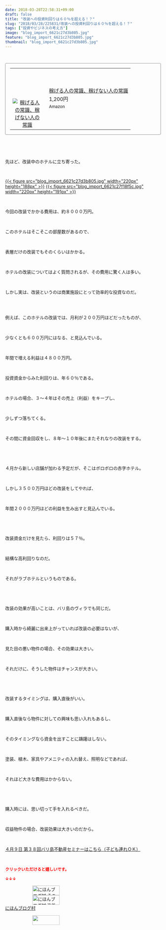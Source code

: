 ```yaml
---
date: 2018-03-28T22:58:31+09:00
draft: false
title: "改装への投資利回りは６０％を超える！？"
slug: "2018/03/28/225831/改装への投資利回りは６０％を超える！？"
tags: ["投資やビジネスの考え方"]
image: "blog_import_6621c27d3b805.jpg"
feature: "blog_import_6621c27d3b805.jpg"
thumbnail: "blog_import_6621c27d3b805.jpg"
---
```

<p> </p><div contenteditable="false" style="padding: 15px; border-radius: 4px; border: 1px dotted currentColor; border-image: none;"><table border="0" cellpadding="0" cellspacing="0" style="margin: 0px; table-layout: fixed;" width="100%">	<tbody width="100%">		<tr>			<td aligin="center" style="vertical-align: middle;" width="95"><span style="text-align: center; display: block;"><a href="affiliate.do?affiliateId=37079597" alt0="BlogAffiliate" target="_blank" rel="nofollow"><img alt="稼げる人の常識、稼げない人の常識" border="0" data-img="affiliate" src="data:image/svg+xml;charset=utf-8,%3Csvg%20xmlns%3D%22http%3A%2F%2Fwww.w3.org%2F2000%2Fsvg%22%20title%3D%22Placeholder%20for%20Images%22%20role%3D%22presentation%22%20viewBox%3D%220%200%201%201%22%20%2F%3E" style="margin: 0px; vertical-align: middle; max-width: 95px;" data-src="https://images-fe.ssl-images-amazon.com/images/I/51Ft8zEBpkL._SL160_.jpg"/><noscript><img alt="稼げる人の常識、稼げない人の常識" border="0" data-img="affiliate" src="https://images-fe.ssl-images-amazon.com/images/I/51Ft8zEBpkL._SL160_.jpg" style="margin: 0px; vertical-align: middle; max-width: 95px;"></noscript></a></span></td>			<td style="line-height: 1.5; padding-left: 15px; vertical-align: middle;"><a href="affiliate.do?affiliateId=37079597" alt0="BlogAffiliate" target="_blank" rel="nofollow">稼げる人の常識、稼げない人の常識</a>			<div style="padding: 3px 0px;">1,200円</div>			<div style="font-size: 0.83em;">Amazon</div></td>		</tr>	</tbody></table></div><p> </p><p> </p><p>先ほど、改装中のホテルに立ち寄った。</p><p> </p><p><a href="blog_import_6621c27d3b805.jpg">{{< figure src="blog_import_6621c27d3b805.jpg" width="220px" height="188px" >}}</a> <a href="blog_import_6621c27f18f5c.jpg">{{< figure src="blog_import_6621c27f18f5c.jpg" width="220px" height="191px" >}}</a></p><p> </p><p>今回の改装でかかる費用は、約８０００万円。</p><p> </p><p>このホテルはそこそこの部屋数があるので、</p><p> </p><p>表層だけの改装でもそのくらいはかかる。</p><p> </p><p>ホテルの改装についてはよく質問されるが、その費用に驚く人は多い。</p><p> </p><p>しかし実は、改装というのは商業施設にとって効率的な投資なのだ。</p><p> </p><p><br/>例えば、このホテルの改装では、月利が２００万円ほどだったものが、</p><p> </p><p>少なくとも６００万円にはなる、と見込んでいる。</p><p> </p><p>年間で増える利益は４８００万円。</p><p> </p><p>投資資金からみた利回りは、年６０％である。</p><p> </p><p>ホテルの場合、３～４年はその売上（利益）をキープし、</p><p> </p><p>少しずつ落ちてくる。</p><p> </p><p>その間に資金回収をし、８年～１０年後にまたそれなりの改装をする。</p><p> </p><p> </p><p>４月から新しい店舗が加わる予定だが、そこはボロボロの赤字ホテル。</p><p> </p><p>しかし３５００万円ほどの改装をしてやれば、</p><p> </p><p>年間２０００万円ほどの利益を生み出すと見込んでいる。</p><p> </p><p> </p><p>改装資金だけを見たら、利回りは５７％。</p><p> </p><p>結構な高利回りなのだ。</p><p> </p><p>それがラブホテルというものである。</p><p> </p><p> </p><p>改装の効果が高いことは、バリ島のヴィラでも同じだ。</p><p> </p><p>購入時から綺麗に出来上がっていれば改装の必要はないが、</p><p> </p><p>見た目の悪い物件の場合、その効果は大きい。</p><p> </p><p>それだけに、そうした物件はチャンスが大きい。</p><p> </p><p> </p><p>改装するタイミングは、購入直後がいい。</p><p> </p><p>購入直後なら物件に対しての興味も思い入れもあるし、</p><p> </p><p>そのタイミングなら資金を出すことに躊躇はしない。</p><p> </p><p>塗装、植木、家具やアメニティの入れ替え、照明などであれば、</p><p> </p><p>それほど大きな費用はかからない。</p><p> </p><p> </p><p>購入時には、思い切って手を入れるべきだ。</p><p> </p><p>収益物件の場合、改装効果は大きいのだから。</p><p> </p><p><span style="text-decoration: underline;"><a href="iin.co.jp" target="_blank">４月９日 第３８回バリ島不動産セミナーはこちら（子ども連れＯＫ）</a></span></p><p> </p><p><font color="#ff0000" size="2"><strong>クリックいただけると嬉しいです。</strong></font></p><p><font color="#ff0000" size="2"><strong>↓↓↓</strong></font></p><p><a href="ranking.html?p_cid=01260127" id="&amp;blogmura_banner" target="_blank"><img alt="にほんブログ村 その他生活ブログ 不動産投資へ" border="0" height="31" src="data:image/svg+xml;charset=utf-8,%3Csvg%20xmlns%3D%22http%3A%2F%2Fwww.w3.org%2F2000%2Fsvg%22%20title%3D%22Placeholder%20for%20Images%22%20role%3D%22presentation%22%20viewBox%3D%220%200%2088%2031%22%20%2F%3E" width="88" data-src="https://img-proxy.blog-video.jp/images?url=http%3A%2F%2Flife.blogmura.com%2Fhudousantoushi%2Fimg%2Fhudousantoushi88_31.gif" style="aspect-ratio: auto 88 / 31;"/><noscript><img alt="にほんブログ村 その他生活ブログ 不動産投資へ" border="0" height="31" src="https://img-proxy.blog-video.jp/images?url=http%3A%2F%2Flife.blogmura.com%2Fhudousantoushi%2Fimg%2Fhudousantoushi88_31.gif" width="88"></noscript></a><br/><a href="ranking.html?p_cid=01260127" target="_blank"><img alt="にほんブログ村 海外生活ブログ バリ島情報へ" border="0" height="31" src="data:image/svg+xml;charset=utf-8,%3Csvg%20xmlns%3D%22http%3A%2F%2Fwww.w3.org%2F2000%2Fsvg%22%20title%3D%22Placeholder%20for%20Images%22%20role%3D%22presentation%22%20viewBox%3D%220%200%2088%2031%22%20%2F%3E" width="88" data-src="https://img-proxy.blog-video.jp/images?url=http%3A%2F%2Foverseas.blogmura.com%2Fbali%2Fimg%2Fbali88_31.gif" style="aspect-ratio: auto 88 / 31;"/><noscript><img alt="にほんブログ村 海外生活ブログ バリ島情報へ" border="0" height="31" src="https://img-proxy.blog-video.jp/images?url=http%3A%2F%2Foverseas.blogmura.com%2Fbali%2Fimg%2Fbali88_31.gif" width="88"></noscript></a><br/><a href="ranking.html?p_cid=01260127" target="_blank">にほんブログ村</a></p><p><a href="link.php?1804582" title="人気ブログランキングへ"><img border="0" height="31" src="data:image/svg+xml;charset=utf-8,%3Csvg%20xmlns%3D%22http%3A%2F%2Fwww.w3.org%2F2000%2Fsvg%22%20title%3D%22Placeholder%20for%20Images%22%20role%3D%22presentation%22%20viewBox%3D%220%200%2088%2031%22%20%2F%3E" width="88" data-src="https://blog.with2.net/img/banner/banner_22.gif" style="aspect-ratio: auto 88 / 31;"/><noscript><img border="0" height="31" src="https://blog.with2.net/img/banner/banner_22.gif" width="88"></noscript></a></p><p> </p>


